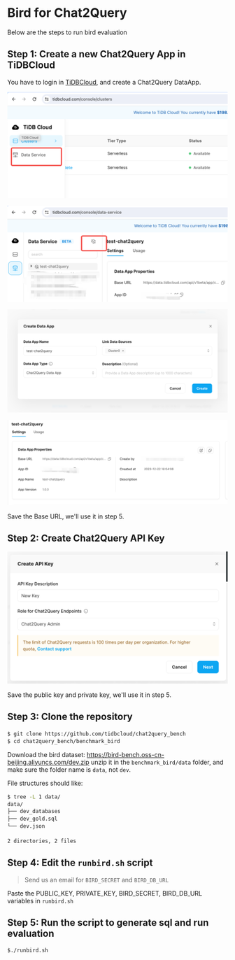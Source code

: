 # Bird for Chat2Query

Below are the steps to run bird evaluation

## Step 1: Create a new Chat2Query App in TiDBCloud

You have to login in [TiDBCloud](https://tidbcloud.com), and create a Chat2Query DataApp.

![Create Chat2Query App Step 1](./images/create_chat2query_app_step1.png)

![Create Chat2Query App Step 2](./images/create_chat2query_app_step2.png)

![Create Chat2Query App Step 3](./images/create_chat2query_app_step3.png)

![Chat2Query Base URL](./images/chat2query_base_url.png)

Save the Base URL, we'll use it in step 5.

## Step 2: Create Chat2Query API Key

![Create Admin API Key](./images/chat2query_create_api_key.png)

Save the public key and private key, we'll use it in step 5.

## Step 3: Clone the repository

```bash
$ git clone https://github.com/tidbcloud/chat2query_bench
$ cd chat2query_bench/benchmark_bird
```

Download the bird dataset: https://bird-bench.oss-cn-beijing.aliyuncs.com/dev.zip
unzip it in the `benchmark_bird/data` folder, and make sure the folder name is `data`, not `dev`.

File structures should like:

```bash
$ tree -L 1 data/
data/
├── dev_databases
├── dev_gold.sql
└── dev.json

2 directories, 2 files
```

## Step 4: Edit the `runbird.sh` script

> Send us an email for `BIRD_SECRET` and `BIRD_DB_URL`

Paste the PUBLIC_KEY, PRIVATE_KEY, BIRD_SECRET, BIRD_DB_URL variables in `runbird.sh`

## Step 5: Run the script to generate sql and run evaluation

```bash
$./runbird.sh
```
